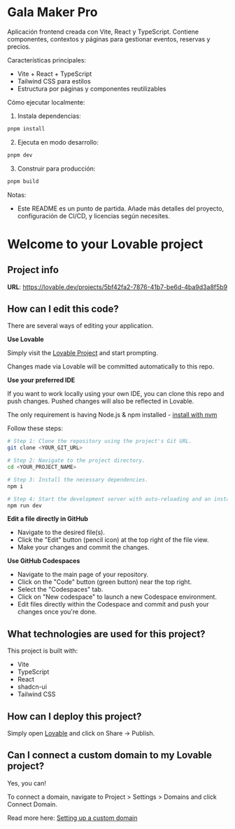 # Gala Maker Pro

Aplicación frontend creada con Vite, React y TypeScript. Contiene componentes, contextos y páginas para gestionar eventos, reservas y precios.

Características principales:
- Vite + React + TypeScript
- Tailwind CSS para estilos
- Estructura por páginas y componentes reutilizables

Cómo ejecutar localmente:

1. Instala dependencias:

```powershell
pnpm install
```

2. Ejecuta en modo desarrollo:

```powershell
pnpm dev
```

3. Construir para producción:

```powershell
pnpm build
```

Notas:
- Este README es un punto de partida. Añade más detalles del proyecto, configuración de CI/CD, y licencias según necesites.
# Welcome to your Lovable project

## Project info

**URL**: https://lovable.dev/projects/5bf42fa2-7876-41b7-be6d-4ba9d3a8f5b9

## How can I edit this code?

There are several ways of editing your application.

**Use Lovable**

Simply visit the [Lovable Project](https://lovable.dev/projects/5bf42fa2-7876-41b7-be6d-4ba9d3a8f5b9) and start prompting.

Changes made via Lovable will be committed automatically to this repo.

**Use your preferred IDE**

If you want to work locally using your own IDE, you can clone this repo and push changes. Pushed changes will also be reflected in Lovable.

The only requirement is having Node.js & npm installed - [install with nvm](https://github.com/nvm-sh/nvm#installing-and-updating)

Follow these steps:

```sh
# Step 1: Clone the repository using the project's Git URL.
git clone <YOUR_GIT_URL>

# Step 2: Navigate to the project directory.
cd <YOUR_PROJECT_NAME>

# Step 3: Install the necessary dependencies.
npm i

# Step 4: Start the development server with auto-reloading and an instant preview.
npm run dev
```

**Edit a file directly in GitHub**

- Navigate to the desired file(s).
- Click the "Edit" button (pencil icon) at the top right of the file view.
- Make your changes and commit the changes.

**Use GitHub Codespaces**

- Navigate to the main page of your repository.
- Click on the "Code" button (green button) near the top right.
- Select the "Codespaces" tab.
- Click on "New codespace" to launch a new Codespace environment.
- Edit files directly within the Codespace and commit and push your changes once you're done.

## What technologies are used for this project?

This project is built with:

- Vite
- TypeScript
- React
- shadcn-ui
- Tailwind CSS

## How can I deploy this project?

Simply open [Lovable](https://lovable.dev/projects/5bf42fa2-7876-41b7-be6d-4ba9d3a8f5b9) and click on Share -> Publish.

## Can I connect a custom domain to my Lovable project?

Yes, you can!

To connect a domain, navigate to Project > Settings > Domains and click Connect Domain.

Read more here: [Setting up a custom domain](https://docs.lovable.dev/tips-tricks/custom-domain#step-by-step-guide)
